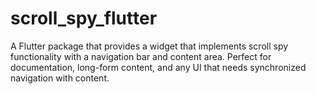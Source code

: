 # scroll_spy_flutter
A Flutter package that provides a widget that implements scroll spy functionality with a navigation bar and content area. Perfect for documentation, long-form content, and any UI that needs synchronized navigation with content.
